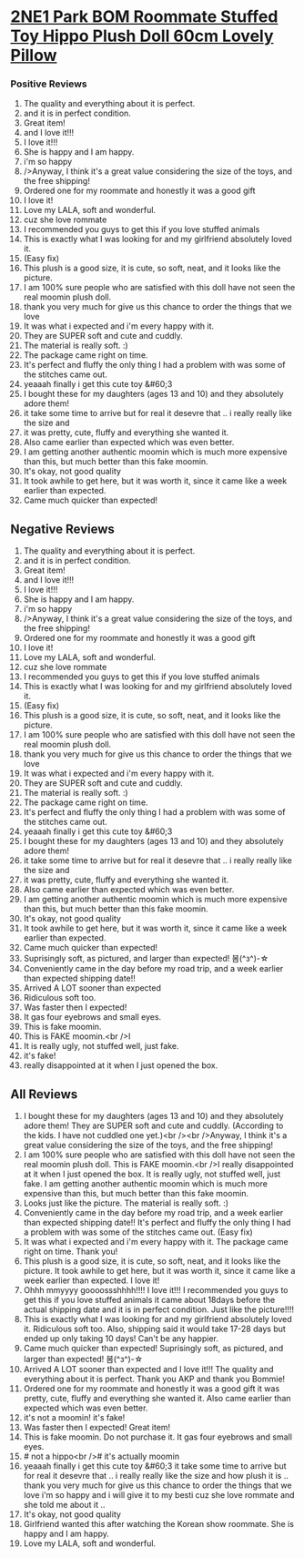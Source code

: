 # [2NE1 Park BOM Roommate Stuffed Toy Hippo Plush Doll 60cm Lovely Pillow](https://products.checkmycream.com/products/2NE1-Park-BOM-Roommate-Stuffed-Toy-Hippo-Plush-Doll-60cm-Lovely-Pillow.html)

### Positive Reviews

<ol>
      <li>The quality and everything about it is perfect.</li>
      <li>and it is in perfect condition.</li>
      <li>Great item!</li>
      <li>and I love it!!!</li>
      <li>I love it!!!</li>
      <li>She is happy and I am happy.</li>
      <li>i&#x27;m so happy</li>
      <li>/&gt;Anyway, I think it&#x27;s a great value considering the size of the toys, and the free shipping!</li>
      <li>Ordered one for my roommate and honestly it was a good gift</li>
      <li>I love it!</li>
      <li>Love my LALA, soft and wonderful.</li>
      <li>cuz she love rommate</li>
      <li>I recommended you guys to get this if you love stuffed animals</li>
      <li>This is exactly what I was looking for and my girlfriend absolutely loved it.  </li>
      <li>(Easy fix)</li>
      <li>This plush is a good size, it is cute, so soft, neat, and it looks like the picture.</li>
      <li>I am 100% sure people who are satisfied with this doll have not seen the real moomin plush doll.</li>
      <li>thank you very much for give us this chance to order the things that we love</li>
      <li>It was what i expected and i&#x27;m every happy with it.</li>
      <li>They are SUPER soft and cute and cuddly.</li>
      <li>The material is really soft. :)</li>
      <li>The package came right on time.</li>
      <li>It&#x27;s perfect and fluffy the only thing I had a problem with was some of the stitches came out.</li>
      <li>yeaaah finally i get this cute toy &amp;#60;3</li>
      <li>I bought these for my daughters (ages 13 and 10) and they absolutely adore them!</li>
      <li>it take some time to arrive but for real it desevre that .. i really really like the size and</li>
      <li>it was pretty, cute, fluffy and everything she wanted it.</li>
      <li>Also came earlier than expected which was even better.</li>
      <li>I am getting another authentic moomin which is much more expensive than this, but much better than this fake moomin.</li>
      <li>It&#x27;s okay, not good quality</li>
      <li>It took awhile to get here, but it was worth it, since it came like a week earlier than expected.</li>
      <li>Came much quicker than expected!</li>
</ol>


<h2>Negative Reviews</h2>
<ol>
<li> The quality and everything about it is perfect.</li>
<li> and it is in perfect condition.</li>
<li> Great item!</li>
<li> and I love it!!!</li>
<li> I love it!!!</li>
<li> She is happy and I am happy.</li>
<li> i&#x27;m so happy</li>
<li> /&gt;Anyway, I think it&#x27;s a great value considering the size of the toys, and the free shipping!</li>
<li> Ordered one for my roommate and honestly it was a good gift</li>
<li> I love it!</li>
<li> Love my LALA, soft and wonderful.</li>
<li> cuz she love rommate</li>
<li> I recommended you guys to get this if you love stuffed animals</li>
<li> This is exactly what I was looking for and my girlfriend absolutely loved it.  </li>
<li> (Easy fix)</li>
<li> This plush is a good size, it is cute, so soft, neat, and it looks like the picture.</li>
<li> I am 100% sure people who are satisfied with this doll have not seen the real moomin plush doll.</li>
<li> thank you very much for give us this chance to order the things that we love</li>
<li> It was what i expected and i&#x27;m every happy with it.</li>
<li> They are SUPER soft and cute and cuddly.</li>
<li> The material is really soft. :)</li>
<li> The package came right on time.</li>
<li> It&#x27;s perfect and fluffy the only thing I had a problem with was some of the stitches came out.</li>
<li> yeaaah finally i get this cute toy &amp;#60;3</li>
<li> I bought these for my daughters (ages 13 and 10) and they absolutely adore them!</li>
<li> it take some time to arrive but for real it desevre that .. i really really like the size and</li>
<li> it was pretty, cute, fluffy and everything she wanted it.</li>
<li> Also came earlier than expected which was even better.</li>
<li> I am getting another authentic moomin which is much more expensive than this, but much better than this fake moomin.</li>
<li> It&#x27;s okay, not good quality</li>
<li> It took awhile to get here, but it was worth it, since it came like a week earlier than expected.</li>
<li> Came much quicker than expected!</li>
<li> Suprisingly soft, as pictured, and larger than expected! 봄(^з^)-☆</li>
<li> Conveniently came in the day before my road trip, and a week earlier than expected shipping date!!</li>
<li> Arrived A LOT sooner than expected</li>
<li> Ridiculous soft too.</li>
<li> Was faster then I expected!</li>
<li> It gas four eyebrows and small eyes.</li>
<li> This is fake moomin.</li>
<li> This is FAKE moomin.&lt;br /&gt;I</li>
<li> It is really ugly, not stuffed well, just fake.</li>
<li> it&#x27;s fake!</li>
<li> really disappointed at it when I just opened the box.</li>
</ol>

<h2>All Reviews</h2>

<ol>
    <li> I bought these for my daughters (ages 13 and 10) and they absolutely adore them! They are SUPER soft and cute and cuddly. (According to the kids. I have not cuddled one yet.)&lt;br /&gt;&lt;br /&gt;Anyway, I think it&#x27;s a great value considering the size of the toys, and the free shipping!</li>
    <li> I am 100% sure people who are satisfied with this doll have not seen the real moomin plush doll. This is FAKE moomin.&lt;br /&gt;I really disappointed at it when I just opened the box. It is really ugly, not stuffed well, just fake. I am getting another authentic moomin which is much more expensive than this, but much better than this fake moomin.</li>
    <li> Looks just like the picture. The material is really soft. :)</li>
    <li> Conveniently came in the day before my road trip, and a week earlier than expected shipping date!! It&#x27;s perfect and fluffy the only thing I had a problem with was some of the stitches came out. (Easy fix)</li>
    <li> It was what i expected and i&#x27;m every happy with it. The package came right on time. Thank you!</li>
    <li> This plush is a good size, it is cute, so soft, neat, and it looks like the picture. It took awhile to get here, but it was worth it, since it came like a week earlier than expected. I love it!</li>
    <li> Ohhh mmyyyy goooossshhhh!!!! I love it!!! I recommended you guys to get this if you love stuffed animals it came about 18days before the actual shipping date and it is in perfect condition. Just like the picture!!!!</li>
    <li> This is exactly what I was looking for and my girlfriend absolutely loved it.  Ridiculous soft too. Also, shipping said it would take 17-28 days but ended up only taking 10 days! Can&#x27;t be any happier.</li>
    <li> Came much quicker than expected! Suprisingly soft, as pictured, and larger than expected! 봄(^з^)-☆</li>
    <li> Arrived A LOT sooner than expected and I love it!!! The quality and everything about it is perfect. Thank you AKP and thank you Bommie!</li>
    <li> Ordered one for my roommate and honestly it was a good gift it was pretty, cute, fluffy and everything she wanted it. Also came earlier than expected which was even better.</li>
    <li> it&#x27;s not a moomin! it&#x27;s fake!</li>
    <li> Was faster then I expected! Great item!</li>
    <li> This is fake moomin. Do not purchase it. It gas four eyebrows and small eyes.</li>
    <li> # not a hippo&lt;br /&gt;# it&#x27;s actually moomin</li>
    <li> yeaaah finally i get this cute toy &amp;#60;3 it take some time to arrive but for real it desevre that .. i really really like the size and how plush it is .. thank you very much for give us this chance to order the things that we love i&#x27;m so happy and i will give it to my besti cuz she love rommate and she told me about it ..</li>
    <li> It&#x27;s okay, not good quality</li>
    <li> Girlfriend wanted this after watching the Korean show roommate. She is happy and I am happy.</li>
    <li> Love my LALA, soft and wonderful.</li>
</ol>




